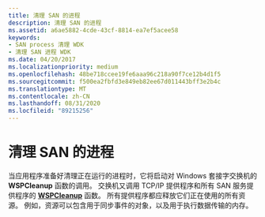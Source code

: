 ```yaml
---
title: 清理 SAN 的进程
description: 清理 SAN 的进程
ms.assetid: a6ae5882-4cde-43cf-8814-ea7ef5acee58
keywords:
- SAN process 清理 WDK
- 清理 SAN 进程 WDK
ms.date: 04/20/2017
ms.localizationpriority: medium
ms.openlocfilehash: 48be718ccee19fe6aaa96c218a90f7ce12b4d1f5
ms.sourcegitcommit: f500ea2fbfd3e849eb82ee67d011443bff3e2b4c
ms.translationtype: MT
ms.contentlocale: zh-CN
ms.lasthandoff: 08/31/2020
ms.locfileid: "89215256"
---
```

# <a name="cleaning-up-a-process-for-a-san"></a>清理 SAN 的进程





当应用程序准备好清理正在运行的进程时，它将启动对 Windows 套接字交换机的 **WSPCleanup** 函数的调用。 交换机又调用 TCP/IP 提供程序和所有 SAN 服务提供程序的 [**WSPCleanup**](/previous-versions/windows/hardware/network/ff566270(v=vs.85)) 函数。 所有提供程序都应释放它们正在使用的所有资源。 例如，资源可以包含用于同步事件的对象，以及用于执行数据传输的内存。

 

